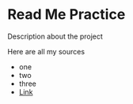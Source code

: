 # Read Me Practice

Description about the project

Here are all my sources
* one
* two
* three
* [Link](https://url.com)